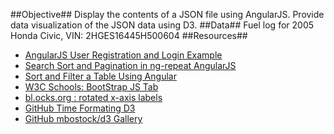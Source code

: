 
##Objective##
Display the contents of a JSON file using AngularJS.
Provide data visualization of the JSON data using D3.
##Data##
Fuel log for 2005 Honda Civic, VIN: 2HGES16445H500604
##Resources##
* [AngularJS User Registration and Login Example](http://plnkr.co/edit/0FiNIX?p=info)
* [Search Sort and Pagination in ng-repeat AngularJS](http://code.ciphertrick.com/2015/06/01/search-sort-and-pagination-ngrepeat-angularjs/)
* [Sort and Filter a Table Using Angular](https://scotch.io/tutorials/sort-and-filter-a-table-using-angular)
* [W3C Schools: BootStrap JS Tab](http://www.w3schools.com/bootstrap/bootstrap_ref_js_tab.asp)
* [bl.ocks.org : rotated x-axis labels](http://bl.ocks.org/d3noob/ccdcb7673cdb3a796e13)
* [GitHub Time Formating D3](https://github.com/mbostock/d3/wiki/Time-Formatting)
* [GitHub mbostock/d3 Gallery](https://github.com/mbostock/d3/wiki/Gallery)
             
